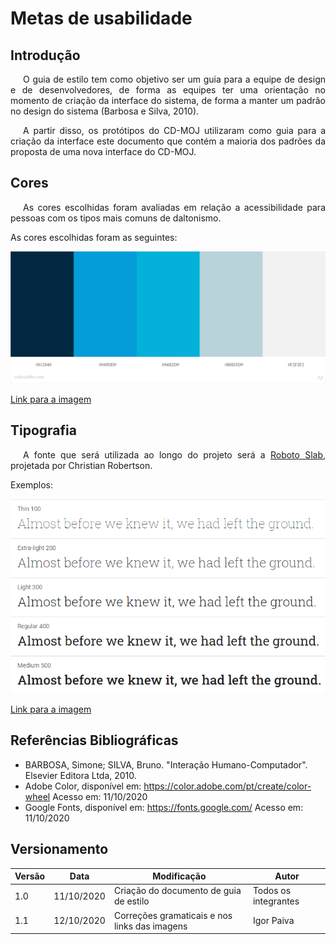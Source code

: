 # Metas de usabilidade

## Introdução

<p style="text-indent: 20px; text-align: justify">
O guia de estilo tem como objetivo ser um guia para a equipe de design e de desenvolvedores, de forma as equipes ter uma orientação no momento de criação da interface do sistema, de forma a manter um padrão no design do sistema (Barbosa e Silva, 2010).
</p>

<p style="text-indent: 20px; text-align: justify">
A partir disso, os protótipos do CD-MOJ utilizaram como guia para a criação da interface este documento que contém a maioria dos padrões da proposta de uma nova interface do CD-MOJ.
</p>

## Cores

<p style="text-indent: 20px; text-align: justify">
As cores escolhidas foram avaliadas em relação a acessibilidade para pessoas com os tipos mais comuns de daltonismo.
</p>

As cores escolhidas foram as seguintes:

![Cores escolhidas](../assets/guia_estilo/colors.jpeg)

<a href="https://drive.google.com/file/d/1bw0B7BmXt0gUnuurVSdCDroVhdmAO-NF/view?usp=sharing" target="_blank">Link para a imagem</a>

## Tipografia

<p style="text-indent: 20px; text-align: justify">
A fonte que será utilizada ao longo do projeto será a <a href="https://fonts.google.com/specimen/Roboto+Slab#standard-styles" target="_blank">Roboto Slab</a>, projetada por Christian Robertson.
</p>

Exemplos:

![Exemplos](../assets/guia_estilo/font_examples.png)

<a href="https://drive.google.com/file/d/1yIb9NlQsHFwIDzKP2aUcbMG4EKajaoQe/view?usp=sharing" target="_blank">Link para a imagem</a>

## Referências Bibliográficas

- BARBOSA, Simone; SILVA, Bruno. "Interação Humano-Computador". Elsevier Editora Ltda, 2010.
- Adobe Color, disponível em: https://color.adobe.com/pt/create/color-wheel Acesso em: 11/10/2020
- Google Fonts, disponível em: https://fonts.google.com/ Acesso em: 11/10/2020

## Versionamento
| Versão | Data | Modificação | Autor |
|--|--|--|--|
| 1.0 | 11/10/2020 | Criação do documento de guia de estilo | Todos os integrantes |
| 1.1 | 12/10/2020 | Correções gramaticais e nos links das imagens | Igor Paiva |
